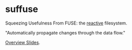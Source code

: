 # suffuse
Squeezing Usefulness From FUSE: the [reactive](http://en.wikipedia.org/wiki/Reactive_programming) filesystem.

"Automatically propagate changes through the data flow."

[Overview Slides](doc/slides).
